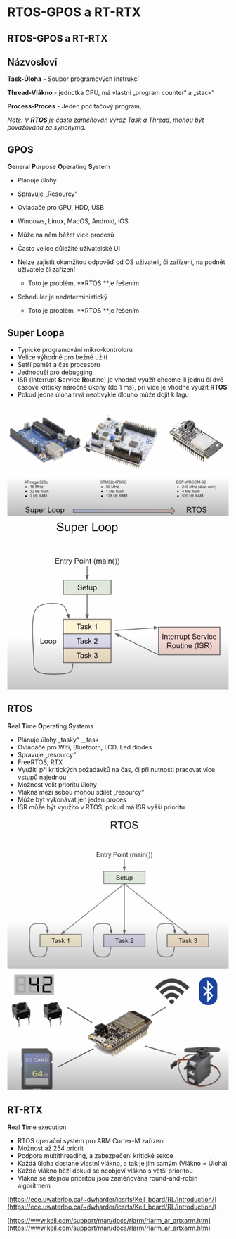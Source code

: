 # RTOS-GPOS a RT-RTX

## RTOS-GPOS a RT-RTX

## Názvosloví
**Task-Úloha** - Soubor programových instrukcí

**Thread-Vlákno** - jednotka CPU, má vlastní „program counter“ a „stack“

**Process-Proces** - Jeden počítačový program,
	
*Note: V ****RTOS**** je často zaměňován výraz Task a Thread, mohou být považována za synonyma.*

## GPOS
**G**eneral **P**urpose **O**perating **S**ystem
- Plánuje úlohy
- Spravuje „Resourcy“
- Ovladače pro GPU, HDD, USB
- Windows, Linux, MacOS, Android, iOS
- Může na něm běžet více procesů
- Často velice důležité uživatelské UI
- Nelze zajistit okamžitou odpověď od OS uživateli, či zařízení, na podnět uživatele či zařízení
	- Toto je problém, **RTOS **je řešením

- Scheduler je nedeterministický
	- Toto je problém, **RTOS **je řešením

## Super Loopa
- Typické programováni mikro-kontroloru
- Velice výhodné pro bežné užití
- Šetří paměť a čas procesoru
- Jednoduší pro debugging
- ISR (**I**nterrupt **S**ervice **R**outine) je vhodné využít chceme-li jednu či dvě časově kriticky náročné úkony (do 1 ms), při více je vhodně využít **RTOS**
- Pokud jedna úloha trvá neobvykle dlouho může dojit k lagu

![RTOS-GPOS a RT-RTX](images/RTOS-GPOS%20a%20RT-RTX.png)![RTOS-GPOS a RT-RTX-1](images/RTOS-GPOS%20a%20RT-RTX-1.png)

## RTOS
**R**eal **T**ime **O**perating **S**ystems

- Plánuje úlohy „tasky“ __task
- Ovladače pro Wifi, Bluetooth, LCD, Led diodes
- Spravuje „resourcy“
- FreeRTOS, RTX
- Využití při kritických požadavků na čas, či při nutnosti pracovat více vstupů najednou
- Možnost volit prioritu úlohy
- Vlákna mezi sebou mohou sdílet „resourcy“
- Může být vykonávat jen jeden proces
- ISR může být využito v RTOS, pokud má ISR vyšší prioritu

![RTOS-GPOS a RT-RTX-2](images/RTOS-GPOS%20a%20RT-RTX-2.png)![RTOS-GPOS a RT-RTX-3](images/RTOS-GPOS%20a%20RT-RTX-3.png)

## RT-RTX
**R**eal **T**ime execution

- RTOS operační systém pro ARM Cortex-M zařízení
- Možnost až 254 priorit
- Podpora multithreading, a zabezpečení kritické sekce
- Každá úloha dostane vlastní vlákno, a tak je jím samým (Vlákno = Úloha)
- Každé vlákno běží dokud se neobjeví vlákno s větší prioritou
- Vlákna se stejnou prioritou jsou zaměňována round-and-robin algoritmem

[https://ece.uwaterloo.ca/~dwharder/icsrts/Keil_board/RL/Introduction/](https://ece.uwaterloo.ca/~dwharder/icsrts/Keil_board/RL/Introduction/)

[https://www.keil.com/support/man/docs/rlarm/rlarm_ar_artxarm.htm](https://www.keil.com/support/man/docs/rlarm/rlarm_ar_artxarm.htm)

